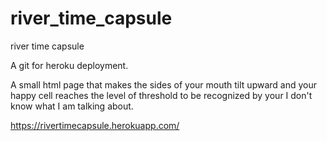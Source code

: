 # river_time_capsule

river time capsule

A git for heroku deployment.

A small html page that makes the sides of your mouth tilt upward and your happy cell reaches the level of threshold to be recognized by your I don't know what I am talking about.

https://rivertimecapsule.herokuapp.com/
